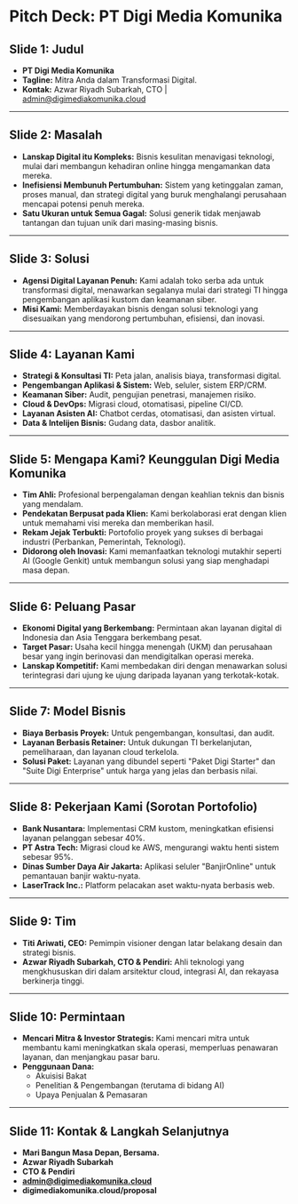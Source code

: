 # Pitch Deck: PT Digi Media Komunika

## Slide 1: Judul

- **PT Digi Media Komunika**
- **Tagline:** Mitra Anda dalam Transformasi Digital.
- **Kontak:** Azwar Riyadh Subarkah, CTO | admin@digimediakomunika.cloud

---

## Slide 2: Masalah

- **Lanskap Digital itu Kompleks:** Bisnis kesulitan menavigasi teknologi, mulai dari membangun kehadiran online hingga mengamankan data mereka.
- **Inefisiensi Membunuh Pertumbuhan:** Sistem yang ketinggalan zaman, proses manual, dan strategi digital yang buruk menghalangi perusahaan mencapai potensi penuh mereka.
- **Satu Ukuran untuk Semua Gagal:** Solusi generik tidak menjawab tantangan dan tujuan unik dari masing-masing bisnis.

---

## Slide 3: Solusi

- **Agensi Digital Layanan Penuh:** Kami adalah toko serba ada untuk transformasi digital, menawarkan segalanya mulai dari strategi TI hingga pengembangan aplikasi kustom dan keamanan siber.
- **Misi Kami:** Memberdayakan bisnis dengan solusi teknologi yang disesuaikan yang mendorong pertumbuhan, efisiensi, dan inovasi.

---

## Slide 4: Layanan Kami

- **Strategi & Konsultasi TI:** Peta jalan, analisis biaya, transformasi digital.
- **Pengembangan Aplikasi & Sistem:** Web, seluler, sistem ERP/CRM.
- **Keamanan Siber:** Audit, pengujian penetrasi, manajemen risiko.
- **Cloud & DevOps:** Migrasi cloud, otomatisasi, pipeline CI/CD.
- **Layanan Asisten AI:** Chatbot cerdas, otomatisasi, dan asisten virtual.
- **Data & Intelijen Bisnis:** Gudang data, dasbor analitik.

---

## Slide 5: Mengapa Kami? Keunggulan Digi Media Komunika

- **Tim Ahli:** Profesional berpengalaman dengan keahlian teknis dan bisnis yang mendalam.
- **Pendekatan Berpusat pada Klien:** Kami berkolaborasi erat dengan klien untuk memahami visi mereka dan memberikan hasil.
- **Rekam Jejak Terbukti:** Portofolio proyek yang sukses di berbagai industri (Perbankan, Pemerintah, Teknologi).
- **Didorong oleh Inovasi:** Kami memanfaatkan teknologi mutakhir seperti AI (Google Genkit) untuk membangun solusi yang siap menghadapi masa depan.

---

## Slide 6: Peluang Pasar

- **Ekonomi Digital yang Berkembang:** Permintaan akan layanan digital di Indonesia dan Asia Tenggara berkembang pesat.
- **Target Pasar:** Usaha kecil hingga menengah (UKM) dan perusahaan besar yang ingin berinovasi dan mendigitalkan operasi mereka.
- **Lanskap Kompetitif:** Kami membedakan diri dengan menawarkan solusi terintegrasi dari ujung ke ujung daripada layanan yang terkotak-kotak.

---

## Slide 7: Model Bisnis

- **Biaya Berbasis Proyek:** Untuk pengembangan, konsultasi, dan audit.
- **Layanan Berbasis Retainer:** Untuk dukungan TI berkelanjutan, pemeliharaan, dan layanan cloud terkelola.
- **Solusi Paket:** Layanan yang dibundel seperti "Paket Digi Starter" dan "Suite Digi Enterprise" untuk harga yang jelas dan berbasis nilai.

---

## Slide 8: Pekerjaan Kami (Sorotan Portofolio)

- **Bank Nusantara:** Implementasi CRM kustom, meningkatkan efisiensi layanan pelanggan sebesar 40%.
- **PT Astra Tech:** Migrasi cloud ke AWS, mengurangi waktu henti sistem sebesar 95%.
- **Dinas Sumber Daya Air Jakarta:** Aplikasi seluler "BanjirOnline" untuk pemantauan banjir waktu-nyata.
- **LaserTrack Inc.:** Platform pelacakan aset waktu-nyata berbasis web.

---

## Slide 9: Tim

- **Titi Ariwati, CEO:** Pemimpin visioner dengan latar belakang desain dan strategi bisnis.
- **Azwar Riyadh Subarkah, CTO & Pendiri:** Ahli teknologi yang mengkhususkan diri dalam arsitektur cloud, integrasi AI, dan rekayasa berkinerja tinggi.

---

## Slide 10: Permintaan

- **Mencari Mitra & Investor Strategis:** Kami mencari mitra untuk membantu kami meningkatkan skala operasi, memperluas penawaran layanan, dan menjangkau pasar baru.
- **Penggunaan Dana:**
  - Akuisisi Bakat
  - Penelitian & Pengembangan (terutama di bidang AI)
  - Upaya Penjualan & Pemasaran

---

## Slide 11: Kontak & Langkah Selanjutnya

- **Mari Bangun Masa Depan, Bersama.**
- **Azwar Riyadh Subarkah**
- **CTO & Pendiri**
- **admin@digimediakomunika.cloud**
- **digimediakomunika.cloud/proposal**
